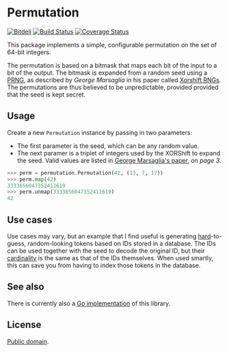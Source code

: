 # Permutation

[![Bitdeli](https://d2weczhvl823v0.cloudfront.net/attilaolah/permutation.py/trend.png)](https://bitdeli.com/free "Bitdeli Badge")
[![Build Status](https://travis-ci.org/attilaolah/permutation.py.png?branch=master)](https://travis-ci.org/attilaolah/permutation.py)
[![Coverage Status](https://coveralls.io/repos/attilaolah/permutation.py/badge.png)](https://coveralls.io/r/attilaolah/permutation.py)

This package implements a simple, configurable permutation on the set of 64-bit
integers.

The permutation is based on a bitmask that maps each bit of the input to a bit
of the output. The bitmask is expanded from a random seed using a [PRNG][1], as
described by *George Marsaglia* in his paper called [Xorshift RNGs][2]. The
permutations are thus believed to be unpredictable, provided provided that the
seed is kept secret.

[1]: //en.wikipedia.org/wiki/Pseudorandom_number_generator
[2]: http://www.jstatsoft.org/v08/i14/paper

## Usage

Create a new `Permutation` instance by passing in two parameters:

* The first parameter is the seed, which can be any random value.
* The next paramer is a triplet of integers used by the XORShift to expand the
  seed. Valid values are listed in [George Marsaglia's paper][2], on *page 3*.

```python
>>> perm = permutation.Permutation(42, (13, 7, 17))
>>> perm.map(42)
3333656047352411619
>>> perm.unmap(3333656047352411619)
42
```

## Use cases

Use cases may vary, but an example that I find useful is generating
[hard][4]-to-guess, random-looking tokens based on IDs stored in a database.
The IDs can be used together with the seed to decode the original ID, but their
[cardinality][5] is the same as that of the IDs themselves. When used smartly,
this can save you from having to index those tokens in the database.

[4]: //en.wikipedia.org/wiki/NP-hard
[5]: //en.wikipedia.org/wiki/Cardinality

## See also

There is currently also a [Go implementation][6] of this library.

[6]: //github.com/attilaolah/permutation.go

## License

[Public domain][3].

[3]: //github.com/attilaolah/permutation.go/blob/master/LICENSE
